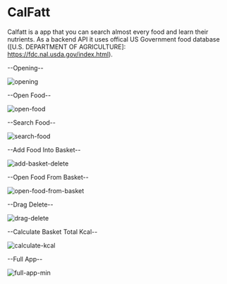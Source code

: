 # CalFatt

Calfatt is a app that you can search almost every food and learn their nutrients. As a backend API it uses offical US Government food database ([U.S. DEPARTMENT OF AGRICULTURE]: https://fdc.nal.usda.gov/index.html). 


--Opening--  


![opening](https://user-images.githubusercontent.com/27813389/98037481-b2144800-1e2c-11eb-9c5b-042a121beae2.gif)


--Open Food--  


![open-food](https://user-images.githubusercontent.com/27813389/98037744-1a632980-1e2d-11eb-9dc2-ba032c8fde8d.gif)


--Search Food--


![search-food](https://user-images.githubusercontent.com/27813389/98037836-3ebf0600-1e2d-11eb-957b-eaa28fc60791.gif)


--Add Food Into Basket--  


![add-basket-delete](https://user-images.githubusercontent.com/27813389/98037897-572f2080-1e2d-11eb-9b0e-3506f906cd12.gif)


--Open Food From Basket--


![open-food-from-basket](https://user-images.githubusercontent.com/27813389/98037970-7168fe80-1e2d-11eb-9c75-f99be12373ec.gif)


--Drag Delete--  


![drag-delete](https://user-images.githubusercontent.com/27813389/98038015-8180de00-1e2d-11eb-9b9a-0d4ae3845851.gif)


--Calculate Basket Total Kcal--  


![calculate-kcal](https://user-images.githubusercontent.com/27813389/98038099-9c535280-1e2d-11eb-8ed7-a7a11c97d444.gif)


--Full App--


![full-app-min](https://user-images.githubusercontent.com/27813389/98038246-dae90d00-1e2d-11eb-93b7-b0aa1a510ffe.gif)
